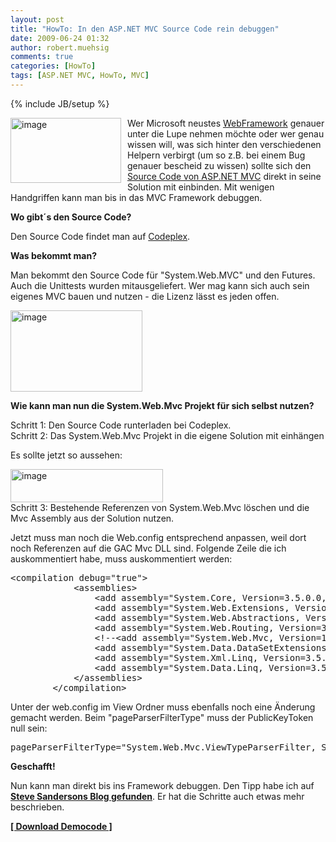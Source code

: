 ```yaml
---
layout: post
title: "HowTo: In den ASP.NET MVC Source Code rein debuggen"
date: 2009-06-24 01:32
author: robert.muehsig
comments: true
categories: [HowTo]
tags: [ASP.NET MVC, HowTo, MVC]
---
```

{% include JB/setup %}
<p><a href="{{BASE_PATH}}/assets/wp-images/image767.png"><img style="border-top-width: 0px; border-left-width: 0px; border-bottom-width: 0px; margin: 0px 10px 0px 0px; border-right-width: 0px" height="104" alt="image" src="{{BASE_PATH}}/assets/wp-images/image-thumb745.png" width="177" align="left" border="0"></a>Wer Microsoft neustes <a href="http://asp.net/mvc">WebFramework</a> genauer unter die Lupe nehmen möchte oder wer genau wissen will, was sich hinter den verschiedenen Helpern verbirgt (um so z.B. bei einem Bug genauer bescheid zu wissen) sollte sich den <a href="http://aspnet.codeplex.com/Release/ProjectReleases.aspx?ReleaseId=24471">Source Code von ASP.NET MVC</a> direkt in seine Solution mit einbinden. Mit wenigen Handgriffen kann man bis in das MVC Framework debuggen.</p><!--more--> <p><strong>Wo gibt´s den Source Code?</strong></p> <p>Den Source Code findet man auf <a href="http://aspnet.codeplex.com/Release/ProjectReleases.aspx?ReleaseId=24471">Codeplex</a>. </p> <p><strong>Was bekommt man?</strong></p> <p>Man bekommt den Source Code für "System.Web.MVC" und den Futures. Auch die Unittests wurden mitausgeliefert. Wer mag kann sich auch sein eigenes MVC bauen und nutzen - die Lizenz lässt es jeden offen.</p> <p><a href="{{BASE_PATH}}/assets/wp-images/image768.png"><img style="border-top-width: 0px; border-left-width: 0px; border-bottom-width: 0px; border-right-width: 0px" height="130" alt="image" src="{{BASE_PATH}}/assets/wp-images/image-thumb746.png" width="211" border="0"></a> </p> <p><strong>Wie kann man nun die System.Web.Mvc Projekt für sich selbst nutzen?</strong></p> <p>Schritt 1: Den Source Code runterladen bei Codeplex.<br>Schritt 2: Das System.Web.Mvc Projekt in die eigene Solution mit einhängen</p> <p>Es sollte jetzt so aussehen: </p> <p><a href="{{BASE_PATH}}/assets/wp-images/image769.png"><img style="border-top-width: 0px; border-left-width: 0px; border-bottom-width: 0px; border-right-width: 0px" height="53" alt="image" src="{{BASE_PATH}}/assets/wp-images/image-thumb747.png" width="244" border="0"></a> <br>Schritt 3: Bestehende Referenzen von System.Web.Mvc löschen und die Mvc Assembly aus der Solution nutzen.</p> <p>Jetzt muss man noch die Web.config entsprechend anpassen, weil dort noch Referenzen auf die GAC Mvc DLL sind. Folgende Zeile die ich auskommentiert habe, muss auskommentiert werden:</p> <div class="wlWriterSmartContent" id="scid:812469c5-0cb0-4c63-8c15-c81123a09de7:906278dc-2aac-4667-8c4c-9dc565ecec43" style="padding-right: 0px; display: inline; padding-left: 0px; float: none; padding-bottom: 0px; margin: 0px; padding-top: 0px"><pre name="code" class="c#">&lt;compilation debug="true"&gt;
			&lt;assemblies&gt;
				&lt;add assembly="System.Core, Version=3.5.0.0, Culture=neutral, PublicKeyToken=B77A5C561934E089"/&gt;
				&lt;add assembly="System.Web.Extensions, Version=3.5.0.0, Culture=neutral, PublicKeyToken=31BF3856AD364E35"/&gt;
				&lt;add assembly="System.Web.Abstractions, Version=3.5.0.0, Culture=neutral, PublicKeyToken=31BF3856AD364E35"/&gt;
				&lt;add assembly="System.Web.Routing, Version=3.5.0.0, Culture=neutral, PublicKeyToken=31BF3856AD364E35"/&gt;
				&lt;!--&lt;add assembly="System.Web.Mvc, Version=1.0.0.0, Culture=neutral, PublicKeyToken=31BF3856AD364E35"/&gt;--&gt;
				&lt;add assembly="System.Data.DataSetExtensions, Version=3.5.0.0, Culture=neutral, PublicKeyToken=B77A5C561934E089"/&gt;
				&lt;add assembly="System.Xml.Linq, Version=3.5.0.0, Culture=neutral, PublicKeyToken=B77A5C561934E089"/&gt;
				&lt;add assembly="System.Data.Linq, Version=3.5.0.0, Culture=neutral, PublicKeyToken=B77A5C561934E089"/&gt;
			&lt;/assemblies&gt;
		&lt;/compilation&gt;</pre></div>
<p>Unter der web.config im View Ordner muss ebenfalls noch eine Änderung gemacht werden. Beim "pageParserFilterType" muss der PublicKeyToken null sein:</p>
<div class="wlWriterSmartContent" id="scid:812469c5-0cb0-4c63-8c15-c81123a09de7:d944de80-423a-48d6-9386-975dcf0a067a" style="padding-right: 0px; display: inline; padding-left: 0px; float: none; padding-bottom: 0px; margin: 0px; padding-top: 0px"><pre name="code" class="c#">pageParserFilterType="System.Web.Mvc.ViewTypeParserFilter, System.Web.Mvc, Version=1.0.0.0, Culture=neutral, PublicKeyToken=null"</pre></div>
<p><strong>Geschafft!</strong></p>
<p>Nun kann man direkt bis ins Framework debuggen. Den Tipp habe ich auf <strong><a href="http://blog.codeville.net/2009/02/03/using-the-aspnet-mvc-source-code-to-debug-your-app/">Steve Sandersons Blog gefunden</a></strong>. Er hat die Schritte auch etwas mehr beschrieben.</p>
<p><strong><a href="{{BASE_PATH}}/assets/files/democode/mvcdebugintosource/mvcdebugintosource.zip">[ Download Democode ]</a></strong></p>
